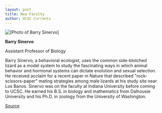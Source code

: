 ```yaml
---
layout: post
title: New Faculty
author: UCSC Currents
---	
```


![\[Photo of Barry Sinervo\]][2]

**Barry Sinervo**  

Assistant Professor of Biology  

Barry Sinervo, a behavioral ecologist, uses the common side-blotched lizard as a model system to study the fascinating ways in which animal behavior and hormonal systems can dictate evolution and sexual selection. He received acclaim for a recent paper in Nature that described "rock-scissors-paper" mating strategies among male lizards at his study site near Los Banos. Sinervo was on the faculty at Indiana University before coming to UCSC. He earned his B.S. in biology and mathematics from Dalhousie University and his Ph.D. in zoology from the University of Washington.

[2]: http://www1.ucsc.edu/oncampus/art/barry_sinervo.gif

[Source](http://www1.ucsc.edu/oncampus/currents/97-03-31/newfac.htm "Permalink to New Faculty: Barry Sinervo: 03-31-97")
